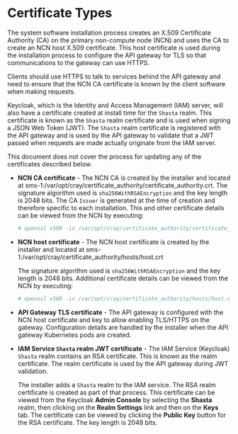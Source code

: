 # Certificate Types

The system software installation process creates an X.509 Certificate Authority \(CA\) on the primary non-compute node \(NCN\) and uses the CA to create an NCN host X.509 certificate. This host certificate is used during the installation process to configure the API gateway for TLS so that communications to the gateway can use HTTPS.

Clients should use HTTPS to talk to services behind the API gateway and need to ensure that the NCN CA certificate is known by the client software when making requests.

Keycloak, which is the Identity and Access Management \(IAM\) server, will also have a certificate created at install time for the `Shasta` realm. This certificate is known as the `Shasta` realm certificate and is used when signing a JSON Web Token \(JWT\). The `Shasta` realm certificate is registered with the API gateway and is used by the API gateway to validate that a JWT passed when requests are made actually originate from the IAM server.

This document does not cover the process for updating any of the certificates described below.

-   **NCN CA certificate** - The NCN CA is created by the installer and located at sms-1:/var/opt/cray/certificate\_authority/certificate\_authority.crt. The signature algorithm used is `sha256WithRSAEncryption` and the key length is 2048 bits. The CA `Issuer` is generated at the time of creation and therefore specific to each installation. This and other certificate details can be viewed from the NCN by executing:

    ```bash
    # openssl x509 -in /var/opt/cray/certificate_authority/certificate_authority.crt -noout -text
    ```

-   **NCN host certificate** - The NCN host certificate is created by the installer and located at sms-1:/var/opt/cray/certificate\_authority/hosts/host.crt

    The signature algorithm used is `sha256WithRSAEncryption` and the key length is 2048 bits. Additional certificate details can be viewed from the NCN by executing:

    ```bash
    # openssl x509 -in /var/opt/cray/certificate_authority/hosts/host.crt -noout -text
    ```

-   **API Gateway TLS certificate** - The API gateway is configured with the NCN host certificate and key to allow enabling TLS/HTTPS on the gateway. Configuration details are handled by the installer when the API gateway Kubernetes pods are created.
-   **IAM Service `Shasta` realm JWT certificate** - The IAM Service \(Keycloak\) `Shasta` realm contains an RSA certificate. This is known as the realm certificate. The realm certificate is used by the API gateway during JWT validation.

    The installer adds a `Shasta` realm to the IAM service. The RSA realm certificate is created as part of that process. This certificate can be viewed from the Keycloak **Admin Console** by selecting the **Shasta** realm, then clicking on the **Realm Settings** link and then on the **Keys** tab. The certificate can be viewed by clicking the **Public Key** button for the RSA certificate. The key length is 2048 bits.

